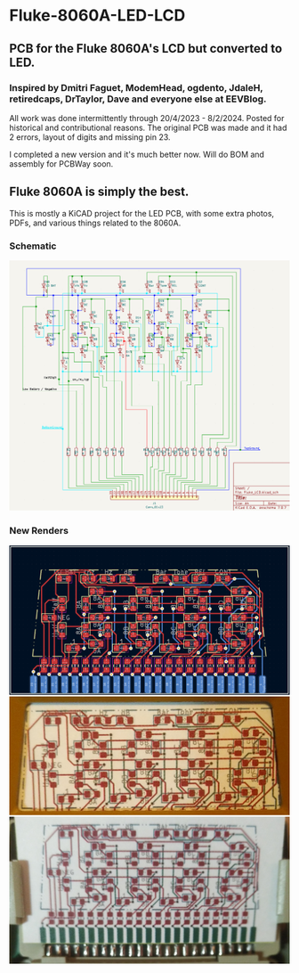 # Fluke-8060A-LED-LCD
## PCB for the Fluke 8060A's LCD but converted to LED.
### Inspired by Dmitri Faguet, ModemHead, ogdento, JdaleH, retiredcaps, DrTaylor, Dave and everyone else at EEVBlog.
All work was done intermittently through 20/4/2023 - 8/2/2024. Posted for historical and contributional reasons. The original PCB was made and it had 2 errors, layout of digits and missing pin 23.

I completed a new version and it's much better now. Will do BOM and assembly for PCBWay soon.

## Fluke 8060A is simply the best.
This is mostly a KiCAD project for the LED PCB, with some extra photos, PDFs, and various things related to the 8060A.

### Schematic
![alt text](/Renders/Schematic.png)

### New Renders
![alt text](/Renders/TempLayoutTraces.png)
![alt text](/Renders/TempLayoutPrintedFitted.png)
![alt text](/Renders/TempLayoutPrintedElasto.png)
